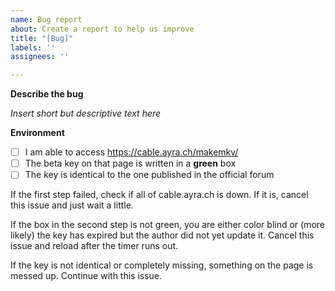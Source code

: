 ```yaml
---
name: Bug report
about: Create a report to help us improve
title: "[Bug]"
labels: ''
assignees: ''

---
```


**Describe the bug**

*Insert short but descriptive text here*

**Environment**

- [ ] I am able to access https://cable.ayra.ch/makemkv/
- [ ] The beta key on that page is written in a **green** box
- [ ] The key is identical to the one published in the official forum

If the first step failed, check if all of cable.ayra.ch is down. If it is, cancel this issue and just wait a little.

If the box in the second step is not green, you are either color blind or (more likely) the key has expired but the author did not yet update it. Cancel this issue and reload after the timer runs out.

If the key is not identical or completely missing, something on the page is messed up. Continue with this issue.
